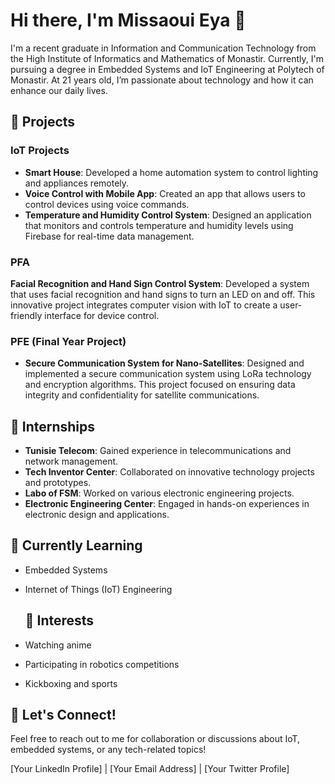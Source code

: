 # Hi there, I'm Missaoui Eya 👋

I'm a recent graduate in Information and Communication Technology from the High Institute of Informatics and Mathematics of Monastir. Currently, I'm pursuing a degree in Embedded Systems and IoT Engineering at Polytech of Monastir. At 21 years old, I’m passionate about technology and how it can enhance our daily lives.

## 🚀 Projects

### IoT Projects
- **Smart House**: Developed a home automation system to control lighting and appliances remotely.
- **Voice Control with Mobile App**: Created an app that allows users to control devices using voice commands.
- **Temperature and Humidity Control System**: Designed an application that monitors and controls temperature and humidity levels using Firebase for real-time data management.

### PFA 
**Facial Recognition and Hand Sign Control System**: Developed a system that uses facial recognition and hand signs to turn an LED on and off. This innovative project integrates computer vision with IoT to create a user-friendly interface for device control.
  
### PFE (Final Year Project)
- **Secure Communication System for Nano-Satellites**: Designed and implemented a secure communication system using LoRa technology and encryption algorithms. This project focused on ensuring data integrity and confidentiality for satellite communications.

## 💼 Internships
- **Tunisie Telecom**: Gained experience in telecommunications and network management.
- **Tech Inventor Center**: Collaborated on innovative technology projects and prototypes.
- **Labo of FSM**: Worked on various electronic engineering projects.
- **Electronic Engineering Center**: Engaged in hands-on experiences in electronic design and applications.
  
## 🌱 Currently Learning
- Embedded Systems
- Internet of Things (IoT) Engineering

  ## 🎉 Interests
- Watching anime
- Participating in robotics competitions
- Kickboxing and sports

## 💬 Let's Connect!
Feel free to reach out to me for collaboration or discussions about IoT, embedded systems, or any tech-related topics!

[Your LinkedIn Profile] | [Your Email Address] | [Your Twitter Profile]

